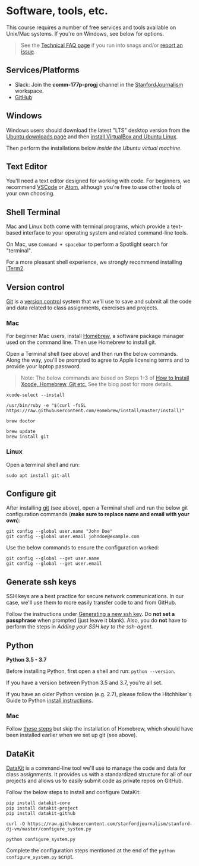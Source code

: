 # Software, tools, etc.

This course requires a number of free services and tools available on Unix/Mac systems. If you're on Windows, see below for options.

> See the [Technical FAQ page](tech_faq.md) if you run into snags and/or [report an issue](https://github.com/stanfordjournalism/stanford-progj-2020/issues).

## Services/Platforms

* Slack: Join the **comm-177p-progj** channel in the [StanfordJournalism][] workspace.
* [GitHub](https://github.com/)

## Windows

Windows users should download the latest "LTS" desktop version from the [Ubuntu downloads page][] and then [install VirtualBox and Ubuntu Linux][].

Then perform the installations below *inside the Ubuntu virtual machine*.

[Ubuntu downloads page]: https://ubuntu.com/download/desktop
[install VirtualBox and Ubuntu Linux]: https://brb.nci.nih.gov/seqtools/installUbuntu.html



## Text Editor

You'll need a text editor designed for working with code. For beginners, we recommend [VSCode][] or [Atom][], although you're free to use other tools of your own choosing.

## Shell Terminal

Mac and Linux both come with terminal programs, which provide a text-based interface to your operating system and related command-line tools. 

On Mac, use `Command + spacebar` to perform a Spotlight search for "terminal".

For a more pleasant shell experience, we strongly recommend installing [iTerm2](https://iterm2.com/).

## Version control

[Git][] is a [version control][] system that we'll use to save and submit all the code and data related to class assignments, exercises and projects.

[version control]: https://en.wikipedia.org/wiki/Version_control

### Mac

For beginner Mac users, install [Homebrew][], a software package manager used on the command line. Then use Homebrew to install git.

Open a Terminal shell (see above) and then run the below commands. Along the way, you'll be prompted to agree to Apple licensing terms and to provide your laptop password.

> Note: The below commands are based on Steps 1-3 of [How to Install Xcode, Homebrew, Git etc.](https://www.moncefbelyamani.com/how-to-install-xcode-homebrew-git-rvm-ruby-on-mac/#laptop-script) See the blog post for more details.

```
xcode-select --install

/usr/bin/ruby -e "$(curl -fsSL https://raw.githubusercontent.com/Homebrew/install/master/install)"

brew doctor

brew update
brew install git
```

### Linux

Open a terminal shell and run: 

```
sudo apt install git-all
```

## Configure git

After installing [git][] (see above), open a Terminal shell and run the below git configuration commands (**make sure to replace name and email with your own**):

```
git config --global user.name "John Doe"
git config --global user.email johndoe@example.com
```

Use the below commands to ensure the configuration worked:

```
git config --global --get user.name
git config --global --get user.email
```

## Generate ssh keys

SSH keys are a best practice for secure network communications. In our case, we'll use them to more easily transfer code to and from GitHub. 

Follow the instructions under [Generating a new ssh key][]. Do **not set a passphrase** when prompted (just leave it blank). Also, you do **not** have to perform the steps in *Adding your SSH key to the ssh-agent*.


[Generating a new ssh key]: https://help.github.com/en/github/authenticating-to-github/generating-a-new-ssh-key-and-adding-it-to-the-ssh-agent#generating-a-new-ssh-key

## Python

**Python 3.5 - 3.7**

Before installing Python, first open a shell and run: `python --version`.

If you have a version between Python 3.5 and 3.7, you're all set.

If you have an older Python version (e.g. 2.7), please follow the Hitchhiker's Guide to Python [install instructions][]. 

### Mac

Follow [these steps][] but skip the installation of Homebrew, which should have been installed earlier when we set up git (see above).

[install instructions]: https://docs.python-guide.org/starting/installation/
[these steps]: https://docs.python-guide.org/starting/install3/osx/#install3-osx



[Atom]: https://atom.io/
[Homebrew]: https://brew.sh/
[git]: https://git-scm.com/
[StanfordJournalism]: https://stanford-r8xo.slack.com/home
[VSCode]: https://code.visualstudio.com/


## DataKit

[DataKit][] is a command-line tool we'll use to manage the code and data for class assignments. It provides us with a standardized structure for all of our projects and allows us to easily submit code as private repos on GitHub.

Follow the below steps to install and configure DataKit:

```
pip install datakit-core
pip install datakit-project
pip install datakit-github

curl -O https://raw.githubusercontent.com/stanfordjournalism/stanford-dj-vm/master/configure_system.py

python configure_system.py
```

Complete the configuration steps mentioned at the end of the `python configure_system.py` script.

[DataKit]: https://datakit.ap.org/